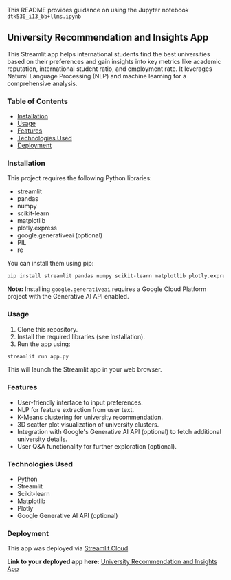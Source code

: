 This README provides guidance on using the Jupyter notebook `dtk530_i13_bb+llms.ipynb`

## University Recommendation and Insights App

This Streamlit app helps international students find the best universities based on their preferences and gain insights into key metrics like academic reputation, international student ratio, and employment rate. It leverages Natural Language Processing (NLP) and machine learning for a comprehensive analysis.

### Table of Contents

  * [Installation](https://www.google.com/url?sa=E&source=gmail&q=#installation)
  * [Usage](https://www.google.com/url?sa=E&source=gmail&q=#usage)
  * [Features](https://www.google.com/url?sa=E&source=gmail&q=#features)
  * [Technologies Used](https://www.google.com/url?sa=E&source=gmail&q=#technologies-used)
  * [Deployment](https://www.google.com/url?sa=E&source=gmail&q=#deployment)

### Installation

This project requires the following Python libraries:

  * streamlit
  * pandas
  * numpy
  * scikit-learn
  * matplotlib
  * plotly.express
  * google.generativeai (optional)
  * PIL
  * re

You can install them using pip:

```bash
pip install streamlit pandas numpy scikit-learn matplotlib plotly.express google.generativeai PIL re
```

**Note:** Installing `google.generativeai` requires a Google Cloud Platform project with the Generative AI API enabled.

### Usage

1.  Clone this repository.
2.  Install the required libraries (see Installation).
3.  Run the app using:

```bash
streamlit run app.py
```

This will launch the Streamlit app in your web browser.

### Features

  * User-friendly interface to input preferences.
  * NLP for feature extraction from user text.
  * K-Means clustering for university recommendation.
  * 3D scatter plot visualization of university clusters.
  * Integration with Google's Generative AI API (optional) to fetch additional university details.
  * User Q&A functionality for further exploration (optional).

### Technologies Used

  * Python
  * Streamlit
  * Scikit-learn
  * Matplotlib
  * Plotly
  * Google Generative AI API (optional)

### Deployment
This app was deployed via [Streamlit Cloud](https://streamlit.io/cloud).

**Link to your deployed app here:**
[University Recommendation and Insights App](https://uni-recommend-app.streamlit.app/)